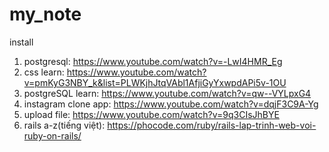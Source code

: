 # my_note
install

1. postgresql:
https://www.youtube.com/watch?v=-LwI4HMR_Eg
2. css learn: 
https://www.youtube.com/watch?v=pmKyG3NBY_k&list=PLWKjhJtqVAbl1AfjiGyYxwpdAPi5v-1OU
3. postgreSQL learn:
https://www.youtube.com/watch?v=qw--VYLpxG4
4. instagram clone app:
https://www.youtube.com/watch?v=dqjF3C9A-Yg
5. upload file:
https://www.youtube.com/watch?v=9q3CIsJhBYE
6. rails a-z(tiếng việt):
https://phocode.com/ruby/rails-lap-trinh-web-voi-ruby-on-rails/
